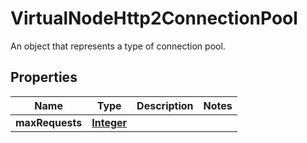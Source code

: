 

# VirtualNodeHttp2ConnectionPool

An object that represents a type of connection pool.

## Properties

| Name | Type | Description | Notes |
|------------ | ------------- | ------------- | -------------|
|**maxRequests** | [**Integer**](Integer.md) |  |  |



